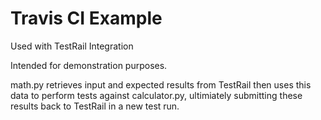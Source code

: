 # Travis CI Example

Used with TestRail Integration

Intended for demonstration purposes.

math.py retrieves input and expected results from TestRail then uses this data to perform tests against calculator.py, ultimiately submitting these results back to TestRail in a new test run.
